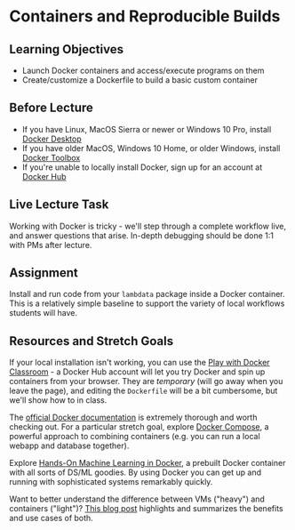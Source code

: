 # Containers and Reproducible Builds

## Learning Objectives

- Launch Docker containers and access/execute programs on them
- Create/customize a Dockerfile to build a basic custom container

## Before Lecture

- If you have Linux, MacOS Sierra or newer or Windows 10 Pro, install
  [Docker Desktop](https://www.docker.com/products/docker-desktop)
- If you have older MacOS, Windows 10 Home, or older Windows, install
  [Docker Toolbox](https://docs.docker.com/toolbox/overview/)
- If you're unable to locally install Docker, sign up for an account at
  [Docker Hub](https://hub.docker.com/)

## Live Lecture Task

Working with Docker is tricky - we'll step through a complete workflow live, and
answer questions that arise. In-depth debugging should be done 1:1 with PMs
after lecture.

## Assignment

Install and run code from your `lambdata` package inside a Docker container.
This is a relatively simple baseline to support the variety of local workflows
students will have.

## Resources and Stretch Goals

If your local installation isn't working, you can use the [Play with Docker
Classroom](https://training.play-with-docker.com/) - a Docker Hub account will
let you try Docker and spin up containers from your browser. They are
*temporary* (will go away when you leave the page), and editing the `Dockerfile`
will be a bit cumbersome, but we'll show how to in class.

The [official Docker documentation](https://docs.docker.com/) is extremely
thorough and worth checking out. For a particular stretch goal, explore
[Docker Compose](https://docs.docker.com/compose/), a powerful approach to
combining containers (e.g. you can run a local webapp and database together).

Explore [Hands-On Machine Learning in Docker](https://github.com/ageron/handson-ml/tree/master/docker),
a prebuilt Docker container with all sorts of DS/ML goodies. By using Docker you
can get up and running with sophisticated systems remarkably quickly.

Want to better understand the difference between VMs ("heavy") and containers
("light")? [This blog post](https://www.backblaze.com/blog/vm-vs-containers/)
highlights and summarizes the benefits and use cases of both.
